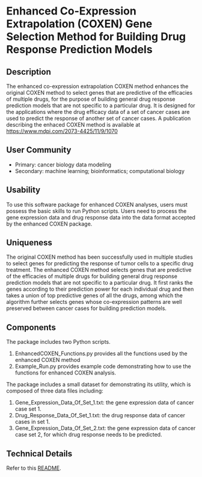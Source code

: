 # Enhanced Co-Expression Extrapolation (COXEN) Gene Selection Method for Building Drug Response Prediction Models

## Description

The enhanced co-expression extrapolation COXEN method enhances the original COXEN method to select genes that are predictive of the efficacies of multiple drugs, for the purpose of building general drug response prediction models that are not specific to a particular drug. It is designed for the applications where the drug efficacy data of a set of cancer cases are used to predict the response of another set of cancer cases. A publication describing the enhaced COXEN method is available at https://www.mdpi.com/2073-4425/11/9/1070

## User Community

- Primary: cancer biology data modeling
- Secondary: machine learning; bioinformatics; computational biology

## Usability

To use this software package for enhanced COXEN analyses, users must possess the basic skills to run Python scripts. Users need to process the gene expression data and drug response data into the data format accepted by the enhanced COXEN package. 

## Uniqueness

The original COXEN method has been successfully used in multiple studies to select genes for predicting the response of tumor cells to a specific drug treatment. The enhanced COXEN method selects genes that are predictive of the efficacies of multiple drugs for building general drug response prediction models that are not specific to a particular drug. It first ranks the genes according to their prediction power for each individual drug and then takes a union of top predictive genes of all the drugs, among which the algorithm further selects genes whose co-expression patterns are well preserved between cancer cases for building prediction models. 

## Components

The package includes two Python scripts. 
1. EnhancedCOXEN_Functions.py provides all the functions used by the enhanced COXEN method
2. Example_Run.py provides example code demonstrating how to use the functions for enhanced COXEN analysis.

The package includes a small dataset for demonstrating its utility, which is composed of three data files including:
1. Gene_Expression_Data_Of_Set_1.txt: the gene expression data of cancer case set 1.
2. Drug_Response_Data_Of_Set_1.txt: the drug response data of cancer cases in set 1.
3. Gene_Expression_Data_Of_Set_2.txt: the gene expression data of cancer case set 2, for which drug response needs to be predicted.

## Technical Details

Refer to this [README](./Scripts).
